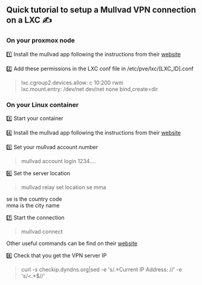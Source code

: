 
## Quick tutorial to setup a Mullvad VPN connection on a LXC  ✍️

### On your proxmox node

:one: Install the mullvad app following the instructions from their [website](https://mullvad.net/en/help/install-mullvad-app-linux)

:two: Add these permissions in the LXC conf file in /etc/pve/lxc/[LXC_ID].conf
> lxc.cgroup2.devices.allow: c 10:200 rwm  
> lxc.mount.entry: /dev/net dev/net none bind,create=dir


### On your Linux container

:three: Start your container

:four: Install the mullvad app following the instructions from their [website](https://mullvad.net/en/help/install-mullvad-app-linux)

:five: Set your mullvad account number
> mullvad account login 1234....

:six: Set the server location
> mullvad relay set location se mma

se is the country code  
mma is the city name

:seven: Start the connection
> mullvad connect

Other useful commands can be find on their [website](https://mullvad.net/en/help/how-use-mullvad-cli)

:eight: Check that you get the VPN server IP
> curl -s checkip.dyndns.org|sed -e 's/.\*Current IP Address: //' -e 's/<.*$//'
